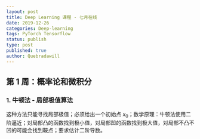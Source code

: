 ```yaml
---
layout: post
title: Deep Learning 课程 - 七月在线
date: 2019-12-26
categories: Deep-learning
tags: PyTorch Tensorflow
status: publish
type: post
published: true
author: Quebradawill
---
```


## 第 1 周：概率论和微积分

### 1. 牛顿法 - 局部极值算法

这种方法只能寻找局部极值；必须给出一个初始点 $x_0$；数学原理：牛顿法使用二阶逼近；对局部凸的函数找到极小值，对局部凹的函数找到极大值，对局部不凸不凹的可能会找到鞍点；要求估计二阶导数。


